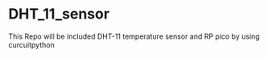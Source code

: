 # DHT_11_sensor
This Repo will be included DHT-11 temperature sensor and RP pico by using curcuitpython
